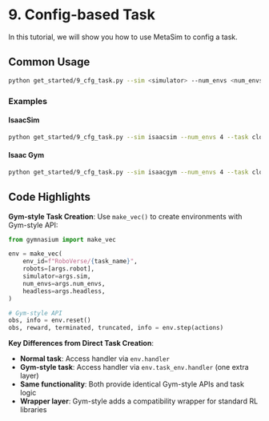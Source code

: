 # 9. Config-based Task
In this tutorial, we will show you how to use MetaSim to config a task.

## Common Usage

```bash
python get_started/9_cfg_task.py --sim <simulator> --num_envs <num_envs> --task <task_name>
```

### Examples

#### IsaacSim
```bash
python get_started/9_cfg_task.py --sim isaacsim --num_envs 4 --task close_box
```

#### Isaac Gym
```bash
python get_started/9_cfg_task.py --sim isaacgym --num_envs 4 --task close_box
```

## Code Highlights

**Gym-style Task Creation**: Use `make_vec()` to create environments with Gym-style API:
```python
from gymnasium import make_vec

env = make_vec(
    env_id=f"RoboVerse/{task_name}",
    robots=[args.robot],
    simulator=args.sim,
    num_envs=args.num_envs,
    headless=args.headless,
)

# Gym-style API
obs, info = env.reset()
obs, reward, terminated, truncated, info = env.step(actions)
```

**Key Differences from Direct Task Creation**:
- **Normal task**: Access handler via `env.handler`
- **Gym-style task**: Access handler via `env.task_env.handler` (one extra layer)
- **Same functionality**: Both provide identical Gym-style APIs and task logic
- **Wrapper layer**: Gym-style adds a compatibility wrapper for standard RL libraries
